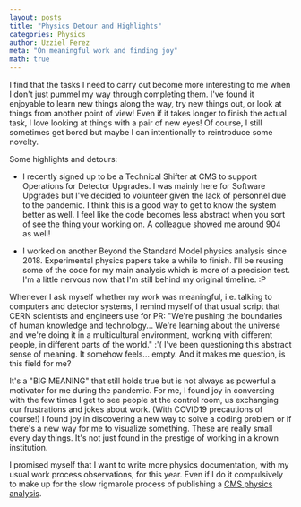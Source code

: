```yaml
---
layout: posts
title: "Physics Detour and Highlights"
categories: Physics
author: Uzziel Perez
meta: "On meaningful work and finding joy"
math: true
---
```


I find that the tasks I need to carry out become more interesting to me when I don't just pummel my way through completing them.
I've found it enjoyable to learn new things along the way, try new things out, or look at things from another point of view! Even if it takes longer to finish the actual task, I love looking at things with a pair of new eyes! Of course, I still sometimes get bored but maybe I can intentionally to reintroduce some novelty.

Some highlights and detours:

* I recently signed up to be a Technical Shifter at CMS to support Operations for Detector Upgrades. I was mainly here for Software Upgrades but I've decided to volunteer given the lack of personnel due to the pandemic. I think this is a good way to get to know the system better as well. I feel like the code becomes less abstract when you sort of see the thing your working on. A colleague showed me around 904 as well!

* I worked on another Beyond the Standard Model physics analysis since 2018. Experimental physics papers take a while to finish. I'll be reusing some of the code for my main analysis which is more of a precision test. I'm a little nervous now that I'm still behind my original timeline. :P

Whenever I ask myself whether my work was meaningful, i.e. talking to computers and detector systems, I remind myself of that usual script that CERN scientists and engineers use for PR: "We're pushing the boundaries of human knowledge and technology... We're learning about the universe and we're doing it in a multicultural environment, working with different people, in different parts of the world." :'(
I've been questioning this abstract sense of meaning. It somehow feels... empty. And it makes me question, is this field for me?

It's a "BIG MEANING" that still holds true but is not always as powerful a motivator for me during the pandemic. For me, I found joy in conversing with the few times I get to see people at the control room, us exchanging our frustrations and jokes about work. (With COVID19 precautions of course!) I found joy in discovering a new way to solve a coding problem or if there's a new way for me to visualize something. These are really small every day things. It's not just found in the prestige of working in a known institution.

I promised myself that I want to write more physics documentation, with my usual work process observations, for this year. Even if I do it compulsively to make up for the slow rigmarole process of publishing a [CMS physics analysis](https://cms.cern/content/publishing-analysis).
